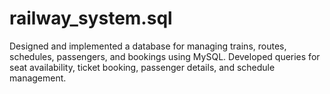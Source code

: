 # railway_system.sql
Designed and implemented a database for managing trains, routes, schedules, passengers, and bookings using MySQL. Developed queries for seat availability, ticket booking, passenger details, and schedule management. 
